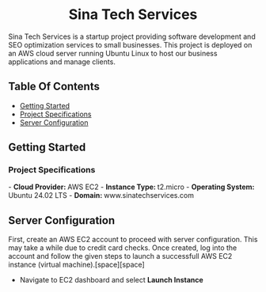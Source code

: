 <h1 align="center" id = sinatechservices> Sina Tech Services </h1>
Sina Tech Services is a startup project providing software development and SEO optimization services to small businesses. This project is deployed on an AWS cloud server running Ubuntu Linux to host our business applications and manage clients.

<h2 id = "contents"> Table Of Contents </h2>

- [Getting Started](#getting-started)
- [Project Specifications](#specifications)
- [Server Configuration](#configuration)

<h2 id = "getting-started"> Getting Started </h2>

<h3 id = "specifications"> Project Specifications </h3>
- <b> Cloud Provider: </b> AWS EC2 
- <b> Instance Type: </b> t2.micro 
- <b> Operating System: </b> Ubuntu 24.02 LTS 
- <b> Domain: </b> www.sinatechservices.com 

<h2 id = "configuration">Server Configuration </h2>
First, create an AWS EC2 account to proceed with server configuration. This may take a while due to credit card checks. Once created, log into the account and follow the given steps to launch a successfull AWS EC2 instance (virtual machine).[space][space]


- Navigate to EC2 dashboard and select <b> Launch Instance </b>


